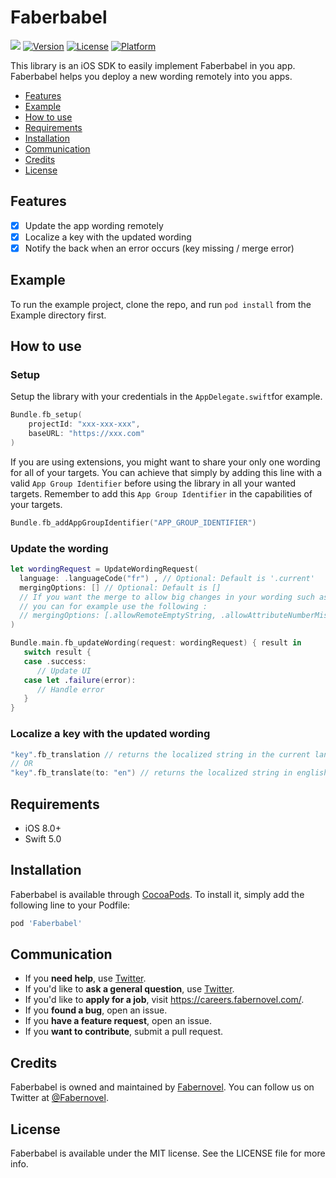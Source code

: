 # Faberbabel

![](https://github.com/faberNovel/faberbabel-ios/workflows/CI/badge.svg)
[![Version](https://img.shields.io/cocoapods/v/Faberbabel.svg?style=flat)](https://cocoapods.org/pods/Faberbabel)
[![License](https://img.shields.io/cocoapods/l/Faberbabel.svg?style=flat)](https://cocoapods.org/pods/Faberbabel)
[![Platform](https://img.shields.io/cocoapods/p/Faberbabel.svg?style=flat)](https://cocoapods.org/pods/Faberbabel)

This library is an iOS SDK to easily implement Faberbabel in you app. Faberbabel helps you deploy a new wording remotely into you apps.

- [Features](#features)
- [Example](#example)
- [How to use](#how-to-use)
- [Requirements](#requirements)
- [Installation](#installation)
- [Communication](#communication)
- [Credits](#credits)
- [License](#license)

## Features

- [x] Update the app wording remotely
- [x] Localize a key with the updated wording
- [x] Notify the back when an error occurs (key missing / merge error)

## Example

To run the example project, clone the repo, and run `pod install` from the Example directory first.

## How to use 

### Setup

Setup the library with your credentials in the `AppDelegate.swift`for example.

```swift
Bundle.fb_setup(
	projectId: "xxx-xxx-xxx",
	baseURL: "https://xxx.com"
)
```

If you are using extensions, you might want to share your only one wording for all of your targets. You can achieve that simply by adding this line with a valid `App Group Identifier` before using the library in all your wanted targets. Remember to add this `App Group Identifier` in the capabilities of your targets.

```swift
Bundle.fb_addAppGroupIdentifier("APP_GROUP_IDENTIFIER")
```

### Update the wording

```swift
let wordingRequest = UpdateWordingRequest(
  language: .languageCode("fr") , // Optional: Default is '.current'
  mergingOptions: [] // Optional: Default is []
  // If you want the merge to allow big changes in your wording such as a number of attributes mismatch, 
  // you can for example use the following :
  // mergingOptions: [.allowRemoteEmptyString, .allowAttributeNumberMismatch]
)

Bundle.main.fb_updateWording(request: wordingRequest) { result in
   switch result {
   case .success:
      // Update UI
   case let .failure(error):
      // Handle error
   }
}
```

### Localize a key with the updated wording

```swift
"key".fb_translation // returns the localized string in the current language
// OR
"key".fb_translate(to: "en") // returns the localized string in english (if it exists)
```

## Requirements

- iOS 8.0+
- Swift 5.0

## Installation

Faberbabel is available through [CocoaPods](https://cocoapods.org). To install
it, simply add the following line to your Podfile:

```ruby
pod 'Faberbabel'
```

## Communication 

- If you **need help**, use [Twitter](https://twitter.com/Fabernovel).
- If you'd like to **ask a general question**, use [Twitter](https://www.fabernovel.com/).
- If you'd like to **apply for a job**, visit https://careers.fabernovel.com/.
- If you **found a bug**, open an issue.
- If you **have a feature request**, open an issue.
- If you **want to contribute**, submit a pull request.

## Credits

Faberbabel is owned and maintained by [Fabernovel](https://www.fabernovel.com/). You can follow us on Twitter at [@Fabernovel](https://twitter.com/FabernovelTech).

## License

Faberbabel is available under the MIT license. See the LICENSE file for more info.
